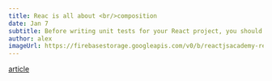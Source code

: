 ```yaml
---
title: Reac is all about <br/>composition
date: Jan 7
subtitle: Before writing unit tests for your React project, you should have a good foundation on unit testing
author: alex
imageUrl: https://firebasestorage.googleapis.com/v0/b/reactjsacademy-react.appspot.com/o/blog%20post%20images%2Fside-effect.png?alt=media
---
```


[article](/blog/unit-testing-fundamentals-explained-using-javascript#pure-functions)

<tweet id="1021850499618955272"></tweet>

<tweet id="1057392329739296768"></tweet>
